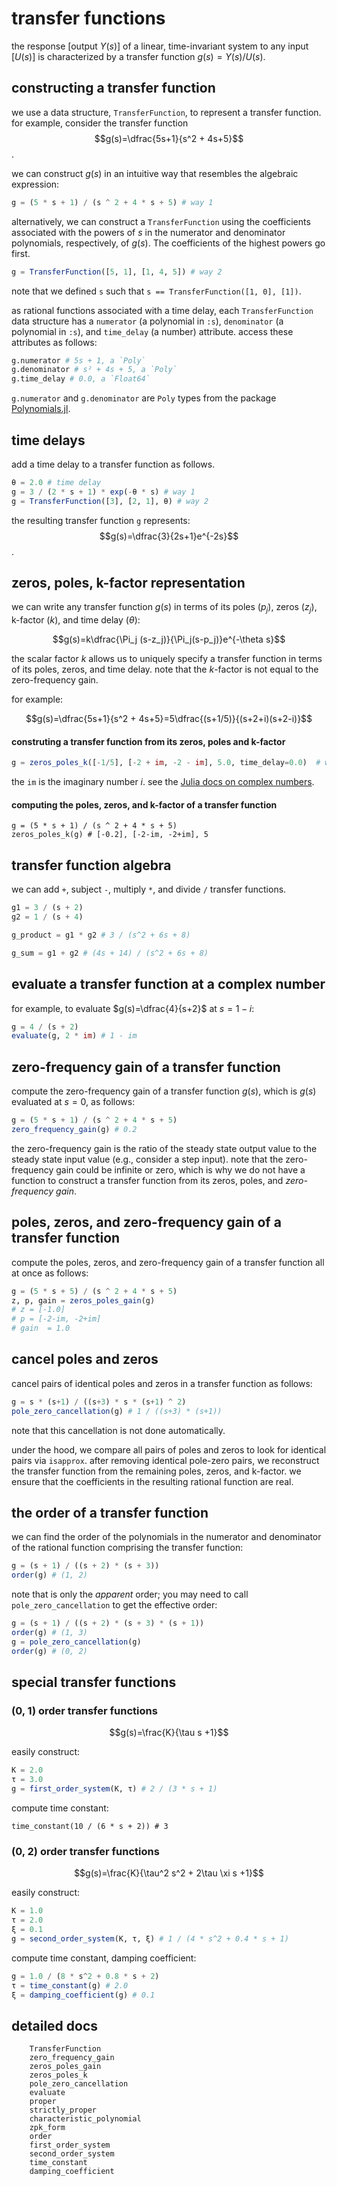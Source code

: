 # transfer functions

the response [output $Y(s)$] of a linear, time-invariant system to any input [$U(s)$] is characterized by a transfer function $g(s)=Y(s)/U(s)$.

## constructing a transfer function

we use a data structure, `TransferFunction`, to represent a transfer function. for example, consider the transfer function
$$g(s)=\dfrac{5s+1}{s^2 + 4s+5}$$.

we can construct $g(s)$ in an intuitive way that resembles the algebraic expression:

```julia
g = (5 * s + 1) / (s ^ 2 + 4 * s + 5) # way 1
```

alternatively, we can construct a `TransferFunction` using the coefficients associated with the powers of $s$ in the numerator and denominator polynomials, respectively, of $g(s)$. The coefficients of the highest powers go first.
```julia
g = TransferFunction([5, 1], [1, 4, 5]) # way 2
```

note that we defined `s` such that `s == TransferFunction([1, 0], [1])`.

as rational functions associated with a time delay, each `TransferFunction` data structure has a `numerator` (a polynomial in `:s`), `denominator` (a polynomial in `:s`), and `time_delay` (a number) attribute. access these attributes as follows:

```julia
g.numerator # 5s + 1, a `Poly`
g.denominator # s² + 4s + 5, a `Poly`
g.time_delay # 0.0, a `Float64`
```

`g.numerator` and `g.denominator` are `Poly` types from the package [Polynomials.jl](https://github.com/JuliaMath/Polynomials.jl).

## time delays

add a time delay to a transfer function as follows. 

```julia
θ = 2.0 # time delay
g = 3 / (2 * s + 1) * exp(-θ * s) # way 1
g = TransferFunction([3], [2, 1], θ) # way 2
```

the resulting transfer function `g` represents:
$$g(s)=\dfrac{3}{2s+1}e^{-2s}$$.

## zeros, poles, k-factor representation

we can write any transfer function $g(s)$ in terms of its poles ($p_j$), zeros ($z_j$), k-factor ($k$), and time delay ($\theta$):

$$g(s)=k\dfrac{\Pi_j (s-z_j)}{\Pi_j(s-p_j)}e^{-\theta s}$$

the scalar factor $k$ allows us to uniquely specify a transfer function in terms of its poles, zeros, and time delay. note that the $k$-factor is not equal to the zero-frequency gain.

for example:

$$g(s)=\dfrac{5s+1}{s^2 + 4s+5}=5\dfrac{(s+1/5)}{(s+2+i)(s+2-i)}$$

#### construting a transfer function from its zeros, poles and k-factor

```julia
g = zeros_poles_k([-1/5], [-2 + im, -2 - im], 5.0, time_delay=0.0)  # way 3
```

the `im` is the imaginary number $i$. see the [Julia docs on complex numbers](https://docs.julialang.org/en/v1/manual/complex-and-rational-numbers/).

#### computing the poles, zeros, and k-factor of a transfer function

```
g = (5 * s + 1) / (s ^ 2 + 4 * s + 5)
zeros_poles_k(g) # [-0.2], [-2-im, -2+im], 5
```

## transfer function algebra

we can add `+`, subject `-`, multiply `*`, and divide `/` transfer functions.

```julia
g1 = 3 / (s + 2)
g2 = 1 / (s + 4)

g_product = g1 * g2 # 3 / (s^2 + 6s + 8)

g_sum = g1 + g2 # (4s + 14) / (s^2 + 6s + 8)
```

## evaluate a transfer function at a complex number

for example, to evaluate $g(s)=\dfrac{4}{s+2}$ at $s=1-i$:
```julia
g = 4 / (s + 2)
evaluate(g, 2 * im) # 1 - im
```

## zero-frequency gain of a transfer function

compute the zero-frequency gain of a transfer function $g(s)$, which is $g(s)$ evaluated at $s=0$, as follows:

```julia
g = (5 * s + 1) / (s ^ 2 + 4 * s + 5)
zero_frequency_gain(g) # 0.2
```

the zero-frequency gain is the ratio of the steady state output value to the steady state input value (e.g., consider a step input). note that the zero-frequency gain could be infinite or zero, which is why we do not have a function to construct a transfer function from its zeros, poles, and *zero-frequency gain*.

## poles, zeros, and zero-frequency gain of a transfer function

compute the poles, zeros, and zero-frequency gain of a transfer function all at once as follows:

```julia
g = (5 * s + 5) / (s ^ 2 + 4 * s + 5)
z, p, gain = zeros_poles_gain(g)
# z = [-1.0]
# p = [-2-im, -2+im]
# gain  = 1.0
```

## cancel poles and zeros

cancel pairs of identical poles and zeros in a transfer function as follows:

```julia
g = s * (s+1) / ((s+3) * s * (s+1) ^ 2)
pole_zero_cancellation(g) # 1 / ((s+3) * (s+1))
```

note that this cancellation is not done automatically.

under the hood, we compare all pairs of poles and zeros to look for identical pairs via `isapprox`. after removing identical pole-zero pairs, we reconstruct the transfer function from the remaining poles, zeros, and k-factor. we ensure that the coefficients in the resulting rational function are real.

## the order of a transfer function

we can find the order of the polynomials in the numerator and denominator of the rational function comprising the transfer function:

```julia
g = (s + 1) / ((s + 2) * (s + 3))
order(g) # (1, 2)
```

note that is only the *apparent* order; you may need to call `pole_zero_cancellation` to get the effective order:
```julia
g = (s + 1) / ((s + 2) * (s + 3) * (s + 1))
order(g) # (1, 3)
g = pole_zero_cancellation(g)
order(g) # (0, 2)
```

## special transfer functions

### (0, 1) order transfer functions

$$g(s)=\frac{K}{\tau s +1}$$

easily construct:

```julia
K = 2.0
τ = 3.0
g = first_order_system(K, τ) # 2 / (3 * s + 1)
```

compute time constant:
```
time_constant(10 / (6 * s + 2)) # 3
```

### (0, 2) order transfer functions

$$g(s)=\frac{K}{\tau^2 s^2 + 2\tau \xi s +1}$$

easily construct:

```julia
K = 1.0
τ = 2.0
ξ = 0.1
g = second_order_system(K, τ, ξ) # 1 / (4 * s^2 + 0.4 * s + 1)
```

compute time constant, damping coefficient:
```julia
g = 1.0 / (8 * s^2 + 0.8 * s + 2)
τ = time_constant(g) # 2.0
ξ = damping_coefficient(g) # 0.1
```

## detailed docs

```@docs
    TransferFunction
    zero_frequency_gain
    zeros_poles_gain
    zeros_poles_k
    pole_zero_cancellation
    evaluate
    proper
    strictly_proper
    characteristic_polynomial
    zpk_form
    order
    first_order_system
    second_order_system
    time_constant
    damping_coefficient
```
